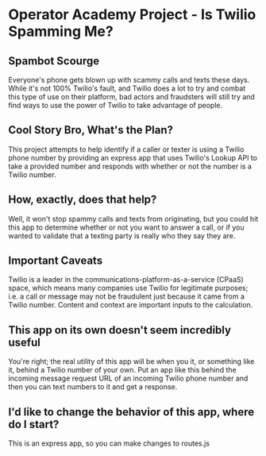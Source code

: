 # Operator Academy Project - Is Twilio Spamming Me?

## Spambot Scourge

Everyone's phone gets blown up with scammy calls and texts these days. While it's not 100% Twilio's fault, and Twilio does a lot to try and combat this type of use on their platform, bad actors and fraudsters will still try and find ways to use the power of Twilio to take advantage of people. 

## Cool Story Bro, What's the Plan?

This project attempts to help identify if a caller or texter is using a Twilio phone number by providing an express app that uses Twilio's Lookup API to take a provided number and responds with whether or not the number is a Twilio number. 

## How, exactly, does that help?

Well, it won't stop spammy calls and texts from originating, but you could hit this app to determine whether or not you want to answer a call, or if you wanted to validate that a texting party is really who they say they are. 

## Important Caveats

Twilio is a leader in the communications-platform-as-a-service (CPaaS) space, which means many companies use Twilio for legitimate purposes; i.e. a call or message may not be fraudulent just because it came from a Twilio number. Content and context are important inputs to the calculation.

## This app on its own doesn't seem incredibly useful

You're right; the real utility of this app will be when you it, or something like it, behind a Twilio number of your own. Put an app like this behind the incoming message request URL of an incoming Twilio phone number and then you can text numbers to it and get a response. 

## I'd like to change the behavior of this app, where do I start?

This is an express app, so you can make changes to routes.js
